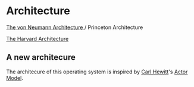 # Architecture

[The von Neumann Architecture ](https://en.wikipedia.org/wiki/Von_Neumann_architecture)/ Princeton Architecture  
  
[The Harvard Architecture ](https://en.wikipedia.org/wiki/Harvard_architecture)

## A new architecure

The architecure of this operating system is inspired by [Carl Hewitt](https://en.wikipedia.org/wiki/Carl_Hewitt)'s [Actor Model](https://dl.acm.org/citation.cfm?id=1624775.1624804).